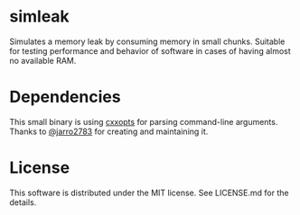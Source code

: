 # simleak

Simulates a memory leak by consuming memory in small chunks. Suitable for testing performance and behavior of software in cases of having almost no available RAM.


# Dependencies

This small binary is using [cxxopts](https://github.com/jarro2783/cxxopts) for parsing command-line arguments.
Thanks to [@jarro2783](https://github.com/jarro2783) for creating and maintaining it.


# License

This software is distributed under the MIT license. See LICENSE.md for the details.
